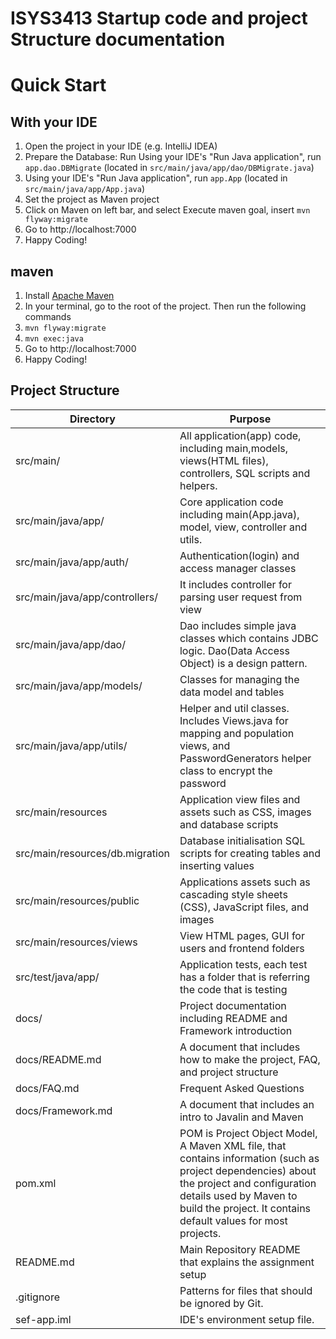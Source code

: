 # ISYS3413 Startup code and  project Structure documentation 

# Quick Start

## With your IDE

1. Open the project in your IDE (e.g. IntelliJ IDEA)
1. Prepare the Database: Run  Using your IDE's "Run Java application", run `app.dao.DBMigrate` (located in `src/main/java/app/dao/DBMigrate.java`)
1. Using your IDE's "Run Java application", run `app.App` (located in `src/main/java/app/App.java`)
1. Set the project as Maven project
1. Click on Maven on left bar, and select Execute maven goal, insert `mvn flyway:migrate`
1. Go to http://localhost:7000
1. Happy Coding!

## maven

1. Install [Apache Maven](https://maven.apache.org/)
1. In your terminal, go to the root of the project. Then run the following commands
1. `mvn flyway:migrate`
1. `mvn exec:java`
1. Go to http://localhost:7000
1. Happy Coding!

## Project Structure

| Directory | Purpose |
| --- | --- |
| src/main/ | All application(app) code, including main,models, views(HTML files), controllers, SQL scripts and helpers. |
| src/main/java/app/ | Core application code including main(App.java), model, view, controller and utils. | 
| src/main/java/app/auth/ | Authentication(login) and access manager classes | 
| src/main/java/app/controllers/ | It includes controller for parsing user request from view | 
| src/main/java/app/dao/ | Dao includes simple java classes which contains JDBC logic. Dao(Data Access Object) is a design pattern. | 
| src/main/java/app/models/ | Classes for managing the data model and tables | 
| src/main/java/app/utils/ | Helper and util classes. Includes Views.java for mapping and population views, and PasswordGenerators helper class to encrypt the password | 
| src/main/resources| Application view files and assets such as CSS, images and database scripts | 
| src/main/resources/db.migration| Database initialisation SQL scripts for creating tables and inserting values | 
| src/main/resources/public| Applications assets such as cascading style sheets (CSS), JavaScript files, and images | 
| src/main/resources/views| View HTML pages, GUI for users and frontend folders| 
| src/test/java/app/| Application tests, each test has a folder that is referring the code that is testing   | 
| docs/| Project documentation including README and Framework introduction | 
| docs/README.md| A document that includes how to make the project, FAQ, and project structure | 
| docs/FAQ.md| Frequent Asked Questions | 
| docs/Framework.md| A document that includes an intro to Javalin and Maven | 
| pom.xml| POM is Project Object Model, A Maven XML file, that contains information (such as project dependencies) about the project and configuration details used by Maven to build the project. It contains default values for most projects. | 
| README.md| Main Repository README that explains the assignment setup | 
| .gitignore| Patterns for files that should be ignored by Git. | 
| sef-app.iml| IDE's environment setup file. | 

 